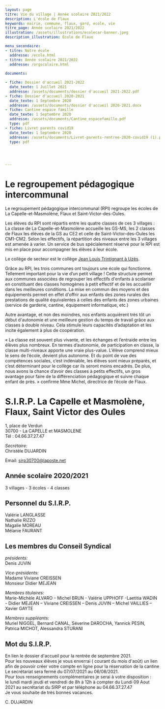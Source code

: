 ```yaml
---
layout: page
titre: Vie du village | Année scolaire 2021/2022
description: L'école de Flaux
keywords: mairie, commune, flaux, gard, ecole, vie
titre_page: Année scolaire 2021/2022
illustration: /assets/illustrations/ecolecar-banner.jpeg
description_illustration: École de Flaux

menu_secondaire:
- titre: Notre école
  addresse: /ecole.html
- titre: Année scolaire 2021/2022
  addresse: /orgscolaire.html
  
documents:

- fiche: Dossier d'accueil 2021-2022
  date_texte: 1 Juillet 2021
  addresse: /assets/documents/dossier d'accueil 2021-2022.pdf
- fiche: Dossier d'accueil 2020-2021
  date_texte: 1 Septembre 2020
  addresse: /assets/documents/dossier d'accueil 2020-2021.docx
- fiche: Cantine espace famille
  date_texte: 1 Septembre 2020
  addresse: /assets/documents/Cantine_espacefamille.pdf
  type: pdf
- fiche: Livret parents covid19
  date_texte: 1 Septembre 2020
  addresse: /assets/documents/Livret-parents-rentree-2020-covid19 (1).pdf
  type: pdf

  
  
  
---
```

# Le regroupement pédagogique intercommunal <br>

Le regroupement pédagogique intercommunal (RPI) regroupe les écoles de La Capelle-et-Masmolène, Flaux et Saint-Victor-des-Oules. <br>

Les élèves du RPI sont répartis entre les quatre classes de ces 3 villages : La classe de La Capelle-et-Masmolène accueille les GS-MS, les 2 classes de Flaux les élèves de la GS au CE2 et celle de Saint-Victor-des-Oules les CM1-CM2. Selon les effectifs, la répartition des niveaux entre les 3 villages est amenée à varier.  Un service de bus spécialement réservé pour le RPI est mis en place pour accompagner les élèves à leur école. <br>

Le collège de secteur est le collège [Jean Louis Trintignant à Uzès](https://jean-louis-trintignant.mon-ent-occitanie.fr/).<br>

Grâce au RPI, les trois communes ont toujours une école qui fonctionne. Tellement important pour la vie d’un petit village ! Cette structure permet aux communes associées de regrouper les effectifs d'enfants à scolariser en constituant des classes homogènes à petit effectif et de les accueillir dans les meilleures conditions. La mise en commun des moyens et des équipements permet en effet d'offrir aux enfants des zones rurales des prestations de qualité équivalentes à celles des enfants des zones urbaines (service de garderie, cantine, équipement informatique, etc.)<br>

Autre avantage, et non des moindres, nos enfants acquièrent très tôt un début d'autonomie et une meilleure gestion du temps de travail grâce aux classes à double niveau. Cela stimule leurs capacités d’adaptation et les incite également à plus de coopération. <br>

« La classe est souvent plus vivante, et les échanges et l’entraide entre les élèves plus nombreux. En termes d’autonomie, de participation en classe, la classe multi-niveaux apporte une vraie plus-value. L’élève comprend mieux le sens de l’école, devient plus autonome. Et du point de vue des compétences sociales, c’est indéniable, les élèves sont mieux préparés, et c’est déterminant pour le collège car ils seront moins encadrés. De plus, nous avons la chance d’avoir des classes à petits effectifs, un gros avantage pour faire de la différenciation pédagogique et suivre chaque enfant de près. » confirme Mme Michel, directrice de l’école de Flaux. <br>

# S.I.R.P.  La Capelle et Masmolène, Flaux, Saint Victor des Oules 

1, place de Verdun<br>
30700 - La CAPELLE et MASMOLENE<br>
Tél : 04.66.37.27.47<br>

*Secrétaire:* <br>
Christèle DUJARDIN<br>

Email: sirp30700@laposte.net<br>

## Année scolaire 2020/2021
3 villages - 3 écoles - 4 classes<br>

## Personnel du S.I.R.P.<br>

Valérie LANGLASSE<br>
Nathalie RIZZO<br>
Magalie MOREAU<br>
Mélanie FAURANT<br>

## Les membres du Conseil Syndical<br>

*présidents:* <br>
Denis JUVIN<br>

*Vice-présidents:* <br>
Madame Viviane CREISSEN <br>
Monsieur Didier MEJEAN <br>

*Membres titulaires:* <br>
Marie-Michèle ALVARO – Michel BRUN - Valérie UPPHOFF -Laetitia WADIN - Didier MEJEAN – Viviane CREISSEN – Denis JUVIN – Michel VAILLIES – Xavier GAYTE<br>

*Membres suppléants:*<br>
Muriel NIGGEL,  Bernard CANAL, Séverine DAROCHA, Yannick PESIN, Patrica MICHOT, Alessandra STURANI<br>



## Mot du S.I.R.P.<br>
En lien le dossier d'accueil pour la rentrée de septembre 2021.<br>
Pour les nouveaux élèves je vous enverrai ( courant du mois d'août) un lien afin de pouvoir créer votre compte en ligne pour la réservation de la cantine
Le secrétariat sera fermé du 07/07/2021 au 06/08/2021.<br>
Pour tous renseignements complémentaires je serai à votre disposition :<br>
le lundi mardi jeudi et vendredi de 8h à 12h à compter du Lundi 09 Aout 2021 au secrétariat du SIRP et par téléphone au 04.66.37.27.47<br>
Je vous souhaite de très bonnes vacances.<br>

C. DUJARDIN<br>
